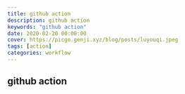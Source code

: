 ```yaml
---
title: github action
description: github action
keywords: "github action"
date: 2020-02-20 00:00:00
cover: https://picgo.genji.xyz/blog/posts/luyouqi.jpeg
tags: [action]
categories: workflow
---
```


## github action 





